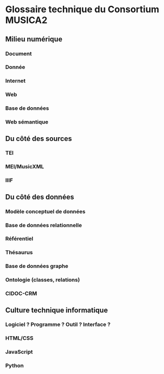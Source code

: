 # Glossaire technique du Consortium MUSICA2

## Milieu numérique

### Document
### Donnée
### Internet
### Web
### Base de données
### Web sémantique

## Du côté des sources

### TEI
### MEI/MusicXML
### IIIF

## Du côté des données

### Modèle conceptuel de données
### Base de données relationnelle
### Référentiel
### Thésaurus
### Base de données graphe
### Ontologie (classes, relations)
### CIDOC-CRM

## Culture technique informatique

### Logiciel ? Programme ? Outil ? Interface ?
### HTML/CSS
### JavaScript
### Python
